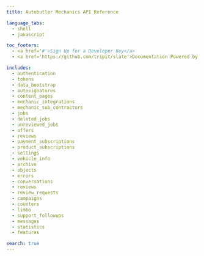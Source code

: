 ```yaml
---
title: Autobutler Mechanics API Reference

language_tabs:
  - shell
  - javascript

toc_footers:
  - <a href='#'>Sign Up for a Developer Key</a>
  - <a href='https://github.com/tripit/slate'>Documentation Powered by Slate</a>

includes:
  - authentication
  - tokens
  - data_bootstrap
  - autosignatures
  - content_pages
  - mechanic_integrations
  - mechanic_sub_contractors
  - jobs
  - deleted_jobs
  - unreviewed_jobs
  - offers
  - reviews
  - payment_subscriptions
  - product_subscriptions
  - settings
  - vehicle_info
  - archive
  - objects
  - errors
  - conversations
  - reviews
  - review_requests
  - campaigns
  - counters
  - limbo
  - support_followups
  - messages
  - statistics
  - features

search: true
---
```

